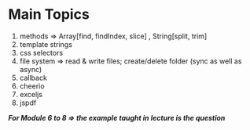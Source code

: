 # Main Topics
1. methods => Array[find, findIndex, slice] , String[split, trim]
2. template strings 
3. css selectors
4. file system => read & write files; create/delete folder (sync as well as async)
5. callback
6. cheerio
7. exceljs
8. jspdf

***For Module 6 to 8 => the example taught in lecture is the question***